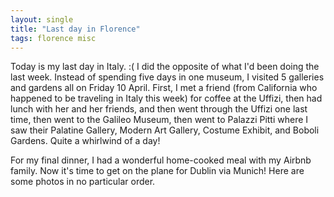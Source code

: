 ```yaml
---
layout: single
title: "Last day in Florence"
tags: florence misc 
---
```

Today is my last day in Italy. :( I did the opposite of what I'd been doing the last week. Instead of spending five days in one museum, I visited 5 galleries and gardens all on Friday 10 April. First, I met a friend (from California who happened to be traveling in Italy this week) for coffee at the Uffizi, then had lunch with her and her friends, and then went through the Uffizi one last time, then went to the Galileo Museum, then went to Palazzi Pitti where I saw their Palatine Gallery, Modern Art Gallery, Costume Exhibit, and Boboli Gardens. Quite a whirlwind of a day!

For my final dinner, I had a wonderful home-cooked meal with my Airbnb family.  Now it's time to get on the plane for Dublin via Munich! Here are some photos in no particular order.